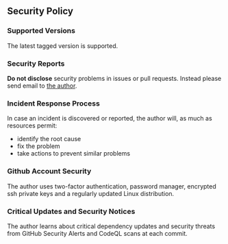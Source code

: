 ## Security Policy
### Supported Versions
The latest tagged version is supported.

### Security Reports
**Do not disclose** security problems in issues or pull requests. Instead please send email to
[the author](mailto:jfcgauss@gmail.com).

### Incident Response Process
In case an incident is discovered or reported, the author will, as much as resources permit:
- identify the root cause
- fix the problem
- take actions to prevent similar problems

### Github Account Security
The author uses two-factor authentication, password manager, encrypted ssh private keys and a
regularly updated Linux distribution.

### Critical Updates and Security Notices
The author learns about critical dependency updates and security threats from GitHub Security
Alerts and CodeQL scans at each commit.
